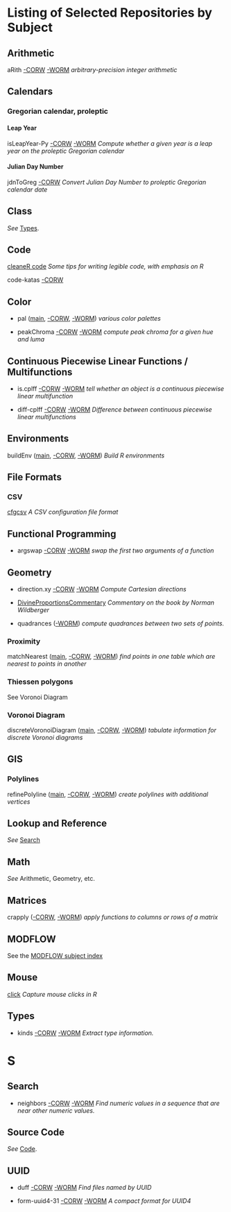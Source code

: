 Listing of Selected Repositories by Subject
===========================================

<a id = "arithmetic">Arithmetic</a>
----------

aRith
[-CORW](https://github.com/dmparrishphd/aRith)
[-WORM](https://github.com/dmparrishphd/aRith-WORM)
_arbitrary-precision integer arithmetic_

<a id = "calendars">Calendars</a>
---------

### Gregorian calendar, proleptic

#### Leap Year

isLeapYear-Py
[-CORW](https://github.com/dmparrishphd/isLeapYear-Py-CORW)
[-WORM](https://github.com/dmparrishphd/isLeapYear-Py-WORM)
_Compute whether a given year is a leap year on the proleptic Gregorian calendar_

#### Julian Day Number

jdnToGreg [-CORW](https://github.com/dmparrishphd/jdnToGreg)
_Convert Julian Day Number to proleptic Gregorian calendar date_

Class
-----

_See_ <a href = "#types">Types</a>.

<a id = "code" >Code</a>
----

[cleaneR code](https://github.com/dmparrishphd/cleaneR-code-CORW)
_Some tips for writing legible code, with emphasis on R_

code-katas
[-CORW](https://github.com/dmparrishphd/code-katas-CORW)

Color
-----

- pal
([main](https://github.com/dmparrishphd/pal-CORW),
[-CORW](https://github.com/dmparrishphd/pal-CORW),
[-WORM](https://github.com/dmparrishphd/pal-WORM))
_various color palettes_

- peakChroma
[-CORW](https://github.com/dmparrishphd/peakChroma-CORW)
[-WORM](https://github.com/dmparrishphd/peakChroma-WORM)
_compute peak chroma for a given hue and luma_

Continuous Piecewise Linear Functions / Multifunctions
------------------------------------------------------

- is.cplff
[-CORW](https://github.com/dmparrishphd/is.cplff-CORW)
[-WORM](https://github.com/dmparrishphd/is.cplff-WORM)
_tell whether an object is a continuous piecewise linear multifunction_

- diff-cplff
[-CORW](https://github.com/dmparrishphd/diff-cplff--CORW)
[-WORM](https://github.com/dmparrishphd/diff-cplff--WORM)
_Difference between continuous piecewise linear multifunctions_

Environments
------------

buildEnv
([main](https://github.com/dmparrishphd/buildEnv-CORW),
[-CORW](https://github.com/dmparrishphd/buildEnv-CORW),
[-WORM](https://github.com/dmparrishphd/buildEnv-WORM))
_Build R environments_

File Formats
------------

### CSV

[cfgcsv](https://github.com/dmparrishphd/cfgcsv-CORW)
_A CSV configuration file format_

Functional Programming
----------------------

- argswap
[-CORW](https://github.com/dmparrishphd/argswap-CORW)
[-WORM](https://github.com/dmparrishphd/argswap-WORM)
_swap the first two arguments of a function_

Geometry
--------

- direction.xy
[-CORW](https://github.com/dmparrishphd/direction.xy-CORW)
[-WORM](https://github.com/dmparrishphd/direction.xy-WORM)
_Compute Cartesian directions_

- [DivineProportionsCommentary](https://github.com/dmparrishphd/DivineProportionsCommentary)
_Commentary on the book by Norman Wildberger_

- quadrances
([-WORM](https://github.com/dmparrishphd/quadrances))
_compute quadrances between two sets of points._

### Proximity

matchNearest
([main](https://github.com/dmparrishphd/matchNearest-CORW),
[-CORW](https://github.com/dmparrishphd/matchNearest-CORW),
[-WORM](https://github.com/dmparrishphd/matchNearest-WORM))
_find points in one table which are nearest to points in another_

### Thiessen polygons

See Voronoi Diagram

### Voronoi Diagram

discreteVoronoiDiagram
([main](https://github.com/dmparrishphd/discreteVoronoiDiagram-CORW),
[-CORW](https://github.com/dmparrishphd/discreteVoronoiDiagram-CORW),
[-WORM](https://github.com/dmparrishphd/discreteVoronoiDiagram-CORW))
_tabulate information for discrete Voronoi diagrams_

GIS
---

### Polylines

refinePolyline
([main](https://github.com/dmparrishphd/refinePolyline-CORW),
[-CORW](https://github.com/dmparrishphd/refinePolyline-CORW),
[-WORM](https://github.com/dmparrishphd/refinePolyline-WORM))
_create polylines with additional vertices_

Lookup and Reference
--------------------

_See_ <a href = "#search">Search</a>

Math
----

_See_ Arithmetic, Geometry, etc.

Matrices
--------

crapply
([-CORW](https://github.com/dmparrishphd/crapply-CORW),
[-WORM](https://github.com/dmparrishphd/crapply-WORM))
_apply functions to columns or rows of a matrix_

MODFLOW
-------

See the [MODFLOW subject index](https://github.com/dmparrishphd/repos/blob/main/Files/CORW/0/subj.modflow.md)

Mouse
-----

[click](https://github.com/dmparrishphd/click)
_Capture mouse clicks in R_

<a id = "types">Types</a>
-------------------------

- kinds
[-CORW](https://github.com/dmparrishphd/kinds-CORW)
[-WORM](https://github.com/dmparrishphd/kinds-WORM)
_Extract type information._

S
=

<a id = "search">Search</a>
---------------------------

- neighbors
[-CORW](https://github.com/dmparrishphd/neighbors-CORW)
[-WORM](https://github.com/dmparrishphd/neighbors-WORM)
_Find numeric values in a sequence that are near other numeric values._

Source Code
-----------

_See_ <a href = "#code">Code</a>.

<a id = "uuid">UUID</a>
----

- duff
[-CORW](https://github.com/dmparrishphd/duff-CORW)
[-WORM](https://github.com/dmparrishphd/duff-WORM)
_Find files named by UUID_

- form-uuid4-31
[-CORW](https://github.com/dmparrishphd/form-uuid4-31-CORW)
[-WORM](https://github.com/dmparrishphd/form-uuid4-31-WORM)
_A compact format for UUID4_
